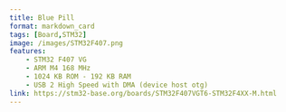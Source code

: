 ```yaml
---
title: Blue Pill
format: markdown_card
tags: [Board,STM32]
image: /images/STM32F407.png
features:
    - STM32 F407 VG
    - ARM M4 168 MHz
    - 1024 KB ROM - 192 KB RAM
    - USB 2 High Speed with DMA (device host otg)
link: https://stm32-base.org/boards/STM32F407VGT6-STM32F4XX-M.html
---
```


